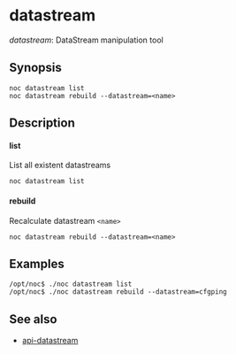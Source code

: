 # datastream

*datastream*: DataStream manipulation tool

## Synopsis

    noc datastream list
    noc datastream rebuild --datastream=<name>

## Description

#### list

List all existent datastreams

    noc datastream list

#### rebuild

Recalculate datastream `<name>`

    noc datastream rebuild --datastream=<name>


## Examples

    /opt/noc$ ./noc datastream list
    /opt/noc$ ./noc datastream rebuild --datastream=cfgping

## See also

* [api-datastream](../datastream-api-reference/index.md)
